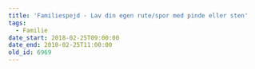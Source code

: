 ```yaml
---
title: 'Familiespejd - Lav din egen rute/spor med pinde eller sten'
tags:
  - Familie
date_start: 2018-02-25T09:00:00
date_end: 2018-02-25T11:00:00
old_id: 6969
---
```


